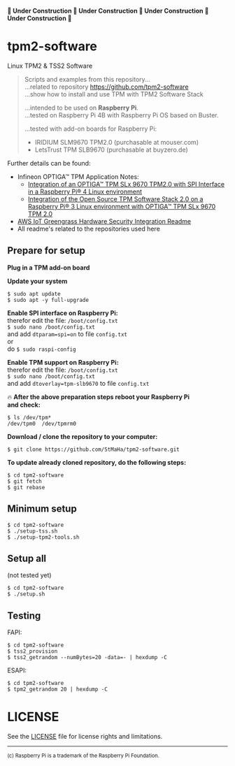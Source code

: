 **:construction: Under Construction :construction: Under Construction :construction: Under Construction :construction: Under Construction :construction:**
# tpm2-software
Linux TPM2 &amp; TSS2 Software

> Scripts and examples from this repository...  
> ...related to repository https://github.com/tpm2-software  
> ...show how to install and use TPM with TPM2 Software Stack  
>
> ...intended to be used on **Raspberry Pi**.  
> ...tested on Raspberry Pi 4B with Raspberry Pi OS based on Buster.  
>
> ...tested with add-on boards for Raspberry Pi:
> - IRIDIUM SLM9670 TPM2.0 (purchasable at mouser.com)  
> - LetsTrust TPM SLB9670 (purchasable at buyzero.de)  

Further details can be found:
* Infineon OPTIGA™ TPM Application Notes: 
  * [Integration of an OPTIGA™ TPM SLx 9670 TPM2.0 with SPI Interface in a Raspberry Pi® 4 Linux environment](https://www.infineon.com/dgdl/Infineon-OPTIGA_SLx_9670_TPM_2.0_Pi_4-ApplicationNotes-v07_19-EN.pdf?fileId=5546d4626c1f3dc3016c3d19f43972eb)
  * [Integration of the Open Source TPM Software Stack 2.0 on a Raspberry Pi® 3 Linux environment with OPTIGA™ TPM SLx 9670 TPM 2.0](https://www.infineon.com/dgdl/Infineon-TPM20_Embedded_RPi_TSS_SLx_9670-ApplicationNotes-v02_00-EN.zip?fileId=5546d4626eab8fbf016f13f1c3ff4c50)
* [AWS IoT Greengrass Hardware Security Integration Readme](https://github.com/StMaHa/amazon-greengrass-hsi-optiga-tpm/blob/master/README.md)
* All readme's related to the repositories used here

## Prepare for setup
**Plug in a TPM add-on board**

**Update your system**  
```
$ sudo apt update
$ sudo apt -y full-upgrade
```

**Enable SPI interface on Raspberry Pi:**  
therefor edit the file: `/boot/config.txt`  
`$ sudo nano /boot/config.txt`  
and add `dtparam=spi=on` to file `config.txt`  
or  
do `$ sudo raspi-config`  

**Enable TPM support on Raspberry Pi:**  
therefor edit the file: `/boot/config.txt`  
`$ sudo nano /boot/config.txt`  
and add `dtoverlay=tpm-slb9670` to file `config.txt`

:fire: **After the above preparation steps reboot your Raspberry Pi  
and check:**  
```
$ ls /dev/tpm*  
/dev/tpm0  /dev/tpmrm0
``` 

**Download / clone the repository to your computer:**  
```
$ git clone https://github.com/StMaHa/tpm2-software.git
```

**To update already cloned repository, do the following steps:**  
```
$ cd tpm2-software
$ git fetch
$ git rebase
```

## Minimum setup
```
$ cd tpm2-software    
$ ./setup-tss.sh
$ ./setup-tpm2-tools.sh
```

## Setup all
(not tested yet)
```
$ cd tpm2-software    
$ ./setup.sh
```

## Testing
FAPI:
```
$ cd tpm2-software    
$ tss2_provision
$ tss2_getrandom --numBytes=20 -data=- | hexdump -C
```

ESAPI:
```
$ cd tpm2-software    
$ tpm2_getrandom 20 | hexdump -C
```


# LICENSE
See the [LICENSE](LICENSE) file for license rights and limitations.

---
<sup>(c) Raspberry Pi is a trademark of the Raspberry Pi Foundation.</sup>
